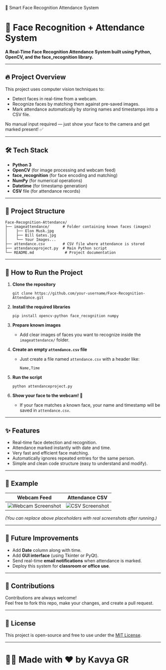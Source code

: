 📸 Smart Face Recognition Attendance System

# 📸 Face Recognition + Attendance System
**A Real-Time Face Recognition Attendance System built using Python, OpenCV, and the face_recognition library.**

---

## 🔥 Project Overview

This project uses computer vision techniques to:
- Detect faces in real-time from a webcam.
- Recognize faces by matching them against pre-saved images.
- Mark attendance automatically by storing names and timestamps into a CSV file.

No manual input required — just show your face to the camera and get marked present! ✅

---

## 🛠️ Tech Stack
- **Python 3**
- **OpenCV** (for image processing and webcam feed)
- **face_recognition** (for face encoding and matching)
- **NumPy** (for numerical operations)
- **Datetime** (for timestamp generation)
- **CSV** file (for attendance records)

---

## 📂 Project Structure

```
Face-Recognition-Attendance/
├── imageattendance/      # Folder containing known faces (images)
│    ├── Elon Musk.jpg
│    ├── Bill Gates.jpg
│    └── Your Images...
├── attendance.csv        # CSV file where attendance is stored
├── attendanceproject.py  # Main Python script
└── README.md              # Project documentation
```

---

## 🚀 How to Run the Project

1. **Clone the repository**  
   ```
   git clone https://github.com/your-username/Face-Recognition-Attendance.git
   ```

2. **Install the required libraries**  
   ```
   pip install opencv-python face_recognition numpy
   ```

3. **Prepare known images**  
   - Add clear images of faces you want to recognize inside the `imageattendance/` folder.

4. **Create an empty `attendance.csv` file**  
   - Just create a file named `attendance.csv` with a header like:
     ```
     Name,Time
     ```

5. **Run the script**  
   ```
   python attendanceproject.py
   ```

6. **Show your face to the webcam! 🎥**  
   - If your face matches a known face, your name and timestamp will be saved in `attendance.csv`.

---

## ✨ Features
- Real-time face detection and recognition.
- Attendance marked instantly with date and time.
- Very fast and efficient face matching.
- Automatically ignores repeated entries for the same person.
- Simple and clean code structure (easy to understand and modify).

---

## 📸 Example

| Webcam Feed | Attendance CSV |
|:-----------:|:--------------:|
| ![Webcam Screenshot](https://via.placeholder.com/300x200.png?text=Webcam+Feed) | ![CSV Screenshot](https://via.placeholder.com/300x200.png?text=Attendance+CSV) |

*(You can replace above placeholders with real screenshots after running.)*

---

## 🧠 Future Improvements
- Add **Date** column along with time.
- Add **GUI interface** (using Tkinter or PyQt).
- Send real-time **email notifications** when attendance is marked.
- Deploy this system for **classroom or office use**.

---

## 🤝 Contributions
Contributions are always welcome!  
Feel free to fork this repo, make your changes, and create a pull request.

---

## 📄 License
This project is open-source and free to use under the [MIT License](LICENSE).

---

# 👨‍💻 Made with ❤️ by Kavya GR

